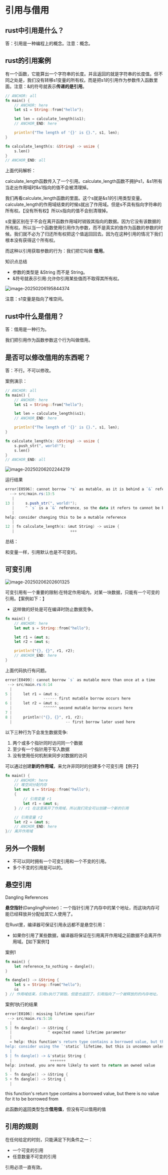 # 引用与借用

## rust中引用是什么？

答：引用是一种编程上的概念。注意：概念。

## rust的引用案例

有一个函数，它能算出一个字符串的长度。并且返回的就是字符串的长度值。但不同之处是，我们没有转移s1变量的所有权。而是把s1的引用作为参数传入函数里面。注意：&的符号就表示**传递的是引用**。

```rust
// ANCHOR: all
fn main() {
    // ANCHOR: here
    let s1 = String::from("hello");

    let len = calculate_length(&s1);
    // ANCHOR_END: here

    println!("The length of '{}' is {}.", s1, len);
}

fn calculate_length(s: &String) -> usize {
    s.len()
}
// ANCHOR_END: all
```

上面代码解析：

calculate_length函数传入了一个引用。calculate_length函数不拥护s1，&s1所有当走出作用域时&s1指向的值不会被清理掉。

我们再看calculate_length函数的里面。这个s就是&s1的引用类型变量。calculate_length的作用域结束的时候s就出了作用域。但是s不具有指向字符串的所有权。【没有所有权】所以s指向的值不会别清理掉。

s变量区别在于不会在离开函数作用域时销毁其指向的数据。因为它没有该数据的所有权。所以当一个函数使用引用作为参数，而不是真实的值作为函数的参数的时候。我们就不必为了归还所有权把这个值返回回去。因为在这种引用的情况下我们根本没有获得这个所有权。

而这种以引用获取参数的行为：我们把它叫做 **借用**。

知识点总结

- 参数的类型是 &String 而不是 String。
- &符号就表示引用:允许你引用某些值而不取得其所有权。

![image-20250206195844374](rust_20250206_demo06.assets/image-20250206195844374.png)

注意：s1变量是指向了堆空间。



## rust中什么是借用？

答：借用是一种行为。

我们把引用作为函数参数这个行为叫做借用。

## 是否可以修改借用的东西呢？

答：不行。不可以修改。

案例演示：

```rust
// ANCHOR: all
fn main() {
    // ANCHOR: here
    let s1 = String::from("hello");

    let len = calculate_length(&s1);
    // ANCHOR_END: here

    println!("The length of '{}' is {}.", s1, len);
}

fn calculate_length(s: &String) -> usize {
    s.push_str(", world!");
    s.len()
}
// ANCHOR_END: all
```

![image-20250206202244219](rust_20250206_demo06.assets/image-20250206202244219.png)

运行结果

```powershell
error[E0596]: cannot borrow `*s` as mutable, as it is behind a `&` reference
  --> src/main.rs:13:5
   |
13 |     s.push_str(", world!");
   |     ^ `s` is a `&` reference, so the data it refers to cannot be borrowed as mutable
   |
help: consider changing this to be a mutable reference
   |
12 | fn calculate_length(s: &mut String) -> usize {
   |                         +++
```

总结：

和变量一样，引用默认也是不可变的。



## 可变引用



![image-20250206202601325](rust_20250206_demo06.assets/image-20250206202601325.png)





可变引用有一个重要的限制:在特定作用域内，对某一块数据，只能有一个可变的引用。【案例如下：】

- 这样做的好处是可在编译时防止数据竞争。

```rust
fn main() {
    // ANCHOR: here
    let mut s = String::from("hello");

    let r1 = &mut s;
    let r2 = &mut s;

    println!("{}, {}", r1, r2);
    // ANCHOR_END: here
}
```

上面代码执行有问题。

```powershell
error[E0499]: cannot borrow `s` as mutable more than once at a time
 --> src/main.rs:6:14
  |
5 |     let r1 = &mut s;
  |              ------ first mutable borrow occurs here
6 |     let r2 = &mut s;
  |              ^^^^^^ second mutable borrow occurs here
7 |
8 |     println!("{}, {}", r1, r2);
  |                        -- first borrow later used here
```

以下三种行为下会发生数据竞争:

1. 两个或多个指针同时访问同一个数据
2. 至少有一个指针用于写入数据
3. 没有使用任何机制来同步对数据的访问

可以通过创建**新的作用域**，来允许非同时的创建多个可变引用【例子】

```rust
fn main() {
    // ANCHOR: here
    // 堆空间分配内存
    let mut s = String::from("hello");
    {
        // 引用变量 r1
        let r1 = &mut s;
    } // r1 在这里离开了作用域，所以我们完全可以创建一个新的引用

    // 引用变量 r2
    let r2 = &mut s;
    // ANCHOR_END: here
}// 离开作用域

```





## 另外一个限制

- 不可以同时拥有一个可变引用和一个不变的引用。
- 多个不变的引用是可以的。

## 悬空引用 

Dangling References

**悬空指针**(DanglingPointer)：一个指针引用了内存中的某个地址，而这块内存可能已经释放并分配给其它人使用了。

在Rust里，编译器可保证引用永远都不是悬空引用：

- 如果你引用了某些数据，编译器将保证在引用离开作用域之前数据不会离开作用域。【如下案例1】



案例1

```rust
fn main() {
    let reference_to_nothing = dangle();
}

fn dangle() -> &String {
    let s = String::from("hello");
    &s
} // 作用域结束，引用s执行了销毁。但是也返回了。引用指向了一个被释放的的内存地址。

```



案例1执行的结果

```powershell
error[E0106]: missing lifetime specifier
 --> src/main.rs:5:16
  |
5 | fn dangle() -> &String {
  |                ^ expected named lifetime parameter
  |
  = help: this function's return type contains a borrowed value, but there is no value for it to be borrowed from
help: consider using the `'static` lifetime, but this is uncommon unless you're returning a borrowed value from a `const` or a `static`
  |
5 | fn dangle() -> &'static String {
  |                 +++++++
help: instead, you are more likely to want to return an owned value
  |
5 - fn dangle() -> &String {
5 + fn dangle() -> String {
  |

```

this function's return type contains a borrowed value, but there is no value for it to be borrowed from

此函数的返回类型包含**借用值**，但没有可以借用的值

## 引用的规则

在任何给定的时刻，只能满足下列条件之一：

- 一个可变的引用
- 任意数量不可变的引用

引用必须一直有效。





